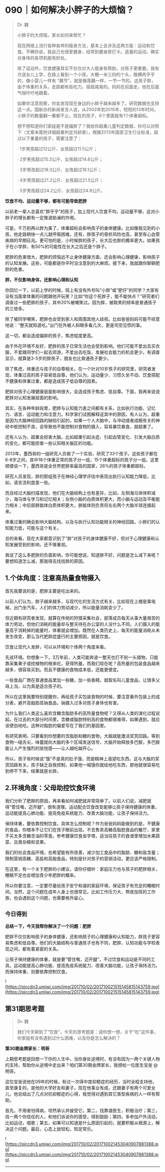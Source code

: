 # 090｜如何解决小胖子的大烦恼？

> Dr. 魏
> 
> 小胖子的大烦恼，家长如何来帮忙？
> 
> 现在网络上流行各种各样的瘦身方法，基本上会涉及这两方面：运动和饮食。不瞒你说，我自己也很爱健身，经常到健身房打卡。适量的运动，确实对身体的各项机能有好处。
> 
> 除了运动外，饮食健康其实不仅仅对大人瘦身有帮助，对孩子更重要。我有次送女儿上学，在路上看到一个小孩，大概一米三四的个头，胳膊肉乎乎的，像小婴儿一样有 “藕节”，就是像莲藕一样，一节一节的。这孩子胖，由于体重的关系，走路都有些吃力，摇摇晃晃的。妈妈在前面走，他在后面气喘吁吁地跟着。 
> 
> 如果你注意观察，你会发现现在身边的小胖子越来越多了。研究数据也支持这一点。国新办的新闻发言人说，从2002年到2015年，短短的13年时间，小胖子的数量翻一番都不止。现在的孩子，6个里面就有1个体重超标。
> 
> 想不想知道你们家娃是不是偏胖了？我给你超重儿童判定数据，你可以对照下（文章末尾附详细超重判定月龄表），根据2013年国家卫生行业标准，超过以下重量的孩子，需要注意了：
> 
>   · 1岁男孩超过12公斤、女孩超过11.5公斤；
> 
>   · 2岁男孩超过15.3公斤、女孩超过14.8公斤；
> 
>   · 3岁男孩超过18.3公斤、女孩超过18.1公斤；
> 
>   · 4岁男孩超过21.2公斤、女孩超过21.5公斤；
> 
>   · 5岁男孩超过24.2公斤、女孩超过24.9公斤。

 **饮食不均、运动量不够，都有可能导致肥胖**

以前老一辈人总喜欢“胖乎乎”的孩子，加上现代人饮食不均，运动量不够，这对小胖子的增长都有一定推波助澜的作用。

可是，千万别再以胖为美了，体重超标会影响孩子的身体健康。比如像我见到的小孩，他走路稍快一点儿就呼吸困难。还有，胖孩子的骨折风险也高，甚至有心血管疾病的早期征兆。更可怕的是，小时候胖的孩子，长大后也胖的概率更大。如果孩子在小学胖，有50%的可能性在长大之后还是个胖子。

肥胖的危害很大，肥胖的烦恼远不止身体健康方面，还会影响心理健康，影响孩子的认知发展。这些，可能都是你平时没注意到的大麻烦。接下来，我就跟你聊聊肥胖的危害。

 **胖，不仅影响身体，还影响心理和认知**

你回忆一下，以前上学的时候，班上有没有外号叫“小胖”或“肥仔”的同学？大家有没有当面拿体重的问题跟他开玩笑？比如“你这个死胖子，能不能快点？”研究者们调查过一些肥胖的孩子，其中20%被嘲笑过。因为胖，被取笑的频率是普通孩子的三倍多。 

除了被同学嘲笑，肥胖也会受到家人和周围其他人歧视。比如爸爸妈妈可能不经意地说：“整天就知道吃。”出门在外被人斜眼多看几次，更是司空见惯的事。 

这一切，都会造成偏胖的孩子，焦虑程度更高。

由于外在环境不友好，肥胖的孩子日常生活也会受到影响。他们可能不爱出去买衣服，不爱跟同学们一起去郊游，不爱出去吃饭，发展社会能力的机会更少。有调查显示，就算是3-5岁的胖孩子，朋友也比普通孩子要少。

除了焦虑，体重还与孩子的自尊相关。在一个针对10岁孩子的研究里，研究者发现，体重过高的孩子容易低自尊。他们认为，运动量少、习惯久坐不动、饮食搭配不健康和体重过重，都是造成孩子低自尊的因素。

肥胖对孩子心理健康层面影响很大，会造成孩子焦虑、低自尊。下面，我再来说说肥胖对认知发展层面的影响。

其实，在各种年龄段里，肥胖与认知能力差之间都有关系，比如执行功能、记忆力、语言、运动能力和注意力。科学家们试图解释这其中的原因，有人认为，超重是因为大脑神经回路的缺陷引起的，如果一个人大脑中，与冲动或者成瘾有关的神经中枢控制不良，会导致他不能控制对食物的摄入，容易暴饮暴食，就超重了。

还有人认为，超重会损害大脑，比如超重引起炎症、引起血管变化、引发大脑白质的变化，都可能损害一些认知相关脑区的功能。

2013年，墨西哥的一组研究人员做了一个实验，研究了33个孩子。这些孩子都在 6-8岁之间，其中18个体重正常的孩子分一组，15个体重超标的孩子分一组。这里顺便说一下，墨西哥是全世界肥胖率最高的国家，26%的孩子体重都超标。

研究人员发现，胖的那组孩子在神经心理学评估中表现出执行认知能力降低，比如，语言流利度差一些。

而且经过大脑扫描发现，他们在大脑结构上也有差异，比如，左侧海马体体积减少，海马体与学习和记忆相关；左侧小脑的白质体积更大，而小脑与运动及平衡能力相关；中后部胼胝体白质体积更大，胼胝体则负责将左右两个大脑半球连接起来。

体重过重的确会影响大脑结构，以及与执行认知功能相关的神经回路。小胖们的认知能力低，可能与这个有关。

总的来看，现在大家都意识到了“胖”对孩子的身体健康不好，但对于心理健康和认知发展受到的影响，还不够重视。

我说了这么多肥胖的负面影响，你可能想说，知道胖不好，问题是怎么减下来呢？要想知道怎么减，那就得去找找胖的原因。 

## 1.个体角度：注意高热量食物摄入

首先我要说的是，肥胖主要是吃出来的。

以前人们认为，胖子越来越多，与现代化的生活方式有关，比如现在上楼是乘电梯，出门坐汽车，人们的体力劳动减少，所以能量消耗变少了。

但近期有研究者发现，就算在传统的狩猎采集社会，部落成员每天从事大量艰苦的体力劳动，但他们消耗的能量却与整天待在办公室的人没什么不同。人们摄入的能量高于消耗掉的能量时，体重就会增加。既然在人类历史上，每天的能量消耗从未发生改变，那么当代肥胖症盛行的主要原因，就是饮食。

饮食让现代人发胖，可以从环境和个体两个角度来看。

先说环境。你想象一下，3万年前，人类可能奔波一整天也打不到一头猎物，只能靠采集果子或挖植物的根来吃，获得热量。而我们现在呢？高热量的包装食品越来越多，很容易买到。而且不健康的食物成本低，还能更便宜。

一些食品厂商在普通食品里加一些糖，加一些香精，就取名叫儿童食品，让很多父母上当，以为真是适合孩子的。

所以在这里我要特别提醒你，再给孩子买包装食物的时候，要注意看外包装上的成分表，避开高脂肪高钠食品，钠摄入过多对孩子身体也有害。

为什么我们人类这么喜欢含糖含脂肪多的高热量食物呢？又得从人类的演化过程说起。在过去的大部分时间里，含糖或脂肪特别高的食物都很难得，如果遇到，就应该使劲地吃。这种对脂肪的偏爱写在了我们的基因里。

有研究表明，只要看到你想要的含脂肪和糖的食物，大脑就能激活奖赏回路。等到食物一碰舌尖，味蕾就向大脑的多个区域发送信号，大脑开始释放多巴胺，多巴胺能让人产生强烈的愉悦感——让人越吃越开心。

所以，孩子有时候说“饿”不是真的肚子饿，而是精神上渴望吃东西，这与大脑的奖赏回路有关。孩子缺乏自我控制，如果他一喊饿你就给他吃东西，那他就很容易吃到停不下来，结果就是长胖。

## 2.环境角度：父母助控饮食环境

我们分析了肥胖的原因，再来看如何减肥就非常简单了。以前人们说，减肥就得“管住嘴，迈开腿”，很有道理。运动配合饮食改变能够让孩子保持健康的体重，运动能提高心肺功能、提高免疫系统能力、改善大脑功能，让孩子保持活力。

保持体重，要依靠控制饮食。具体怎么控制呢？作为爸爸妈妈能做到的是，不健康的食品，你根本不让它们在孩子眼前出现。不去售卖高糖高脂肪食品的餐厅，家里不买太多含糖含油的零食。参考健康饮食金字塔，适当往孩子的食谱里增加水果蔬菜、豆类杂粮和坚果。

我们的社会食品环境，也希望能有所改善，减少加工食品中的脂肪、糖和盐含量；限制营销高糖、高盐和高脂食品，特别是针对孩子的营销活动，更应该严格限制。

在这里，有一个关于肥胖的小建议，请你仔细听：家庭压力也与孩子的肥胖相关，睡眠不足也会增加青少年肥胖的概率。

所以你要注意，一定要尽量给孩子安宁和谐的家庭环境，保证孩子有充足的睡眠时间。当然，这个问题在成年人身上也很常见，比如工作压力大、熬夜加班的工作族，也会遇到这个问题，也需要格外留心。

## `今日得到`

 **总结一下，今天我帮你解决了一个问题：肥胖**

肥胖不仅仅影响孩子的身体健康，还影响孩子的心理健康和认知能力，胖孩子更容易焦虑和低自尊。他们的大脑结构与普通孩子也有不同，肥胖、认知功能与学校表现之间，都有着紧密的关系。  

让孩子保持健康的体重，就是要“管住嘴，迈开腿”，不过饮食和运动是不同的工具。运动能提高心肺功能、提高免疫系统能力、改善大脑功能，让孩子保持活力。而保持体重，则要依靠控制饮食。

![https://piccdn3.umiwi.com/img/201710/02/201710021515145815143759.jpg](https://piccdn3.umiwi.com/img/201710/02/201710021515145815143759.jpg)

## 第31期思考题

> Dr. 魏
> 
> 我们今天聊到了“饮食”，今天的思考题是：请你想一想，关于“吃”这件事，你家娃有没有遇到过什么困难，以及你是怎么解决的？

 **第30期金牌家长：明哥**

上期思考题是回想一下你的人生中，当你身处逆境时，有没有因为一两个关键人物的支持，帮助你从逆境中走出来？咱们第30期金牌家长，我颁给一位医生宝爸 @明哥。

这位宝爸说他在09年的时候，有过一次得中度抑郁症的经历，当时全程支持他，直至康复的，是他的大学好友和妻子。现在他事业有成，还跟妻子有两个可爱女儿，他总结出了几点对抗抑郁症的心得，我觉得对遇到其它类型疾病的人一样有帮助。

首先，不用害怕得病，坦然承认并接受它。第二，找靠谱医生，积极治疗；第三，找一两个你信任的人，和他们诉说你的感受，得到鼓励；第四，多参加户外活动，比如运动，唱歌；第五，如果可以知道是什么原因引起的，就要积极从根源上，解决这个问题。最后，心态上放轻松，知足常乐。

![https://piccdn3.umiwi.com/img/201710/02/201710021453040907881388.jpg](https://piccdn3.umiwi.com/img/201710/02/201710021453040907881388.jpg)

---
